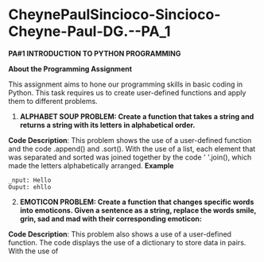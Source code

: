 # CheynePaulSincioco-Sincioco-Cheyne-Paul-DG.--PA_1
__PA#1 INTRODUCTION TO PYTHON PROGRAMMING__

__About the Programming Assignment__

This assignment aims to hone our programming skills in basic coding in Python. This task requires us to create user-defined functions and apply them to different problems. 

1. __ALPHABET SOUP PROBLEM: Create a function that takes a string and returns a string with its letters in alphabetical order.__

__Code Description__: This problem shows the use of a user-defined function and the code .append() and .sort(). With the use of a list, each element that was separated and sorted was joined together by the code ' '.join(), which made the letters alphabetically arranged.
__Example__
```
_nput: Hello
Ouput: ehllo
```
2. __EMOTICON PROBLEM: Create a function that changes specific words into emoticons. Given a sentence as a string, replace the words smile, grin, sad and mad with their corresponding emoticon:__

__Code Description__: This problem also shows a use of a user-defined function. The code displays the use of a dictionary to store data in pairs. With the use of 
